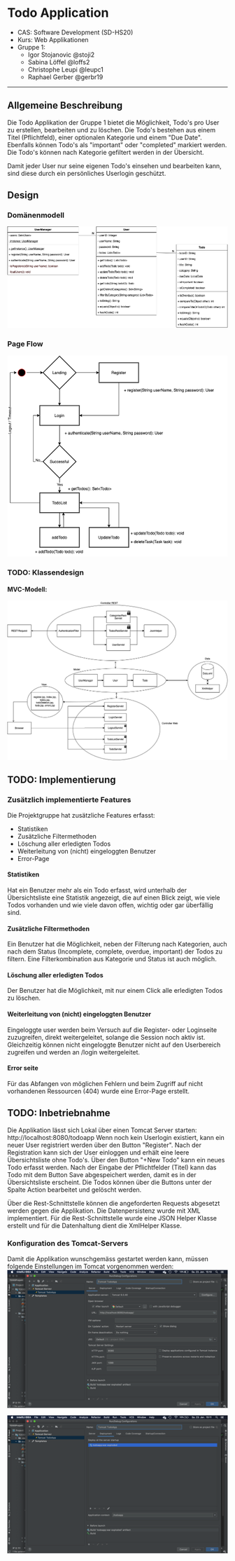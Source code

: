 # Todo Application

* CAS: Software Development (SD-HS20)
* Kurs: Web Applikationen
* Gruppe 1:
    * Igor Stojanovic @stoji2
    * Sabina Löffel @loffs2
    * Christophe Leupi @leupc1
    * Raphael Gerber @gerbr19

***

## Allgemeine Beschreibung

Die Todo Applikation der Gruppe 1 bietet die Möglichkeit, Todo's pro User zu erstellen, bearbeiten und zu löschen. Die Todo's bestehen aus einem Titel (Pflichtfeld), einer optionalen Kategorie und einem "Due Date". Ebenfalls können Todo's als "important" oder "completed" markiert werden. Die Todo's können nach Kategorie gefiltert werden in der Übersicht.

Damit jeder User nur seine eigenen Todo's einsehen und bearbeiten kann, sind diese durch ein persönliches Userlogin geschützt.

## Design

### Domänenmodell
![Domain Model](docs/DomainModel.png)

### Page Flow
![Page Flow](docs/PageFlow.png)

### TODO: Klassendesign

#### MVC-Modell: 
![Page Flow](docs/mvc.png)


## TODO: Implementierung

### Zusätzlich implementierte Features
Die Projektgruppe hat zusätzliche Features erfasst:
* Statistiken
* Zusätzliche Filtermethoden
* Löschung aller erledigten Todos
* Weiterleitung von (nicht) eingeloggten Benutzer
* Error-Page

#### Statistiken
Hat ein Benutzer mehr als ein Todo erfasst, wird unterhalb der Übersichtsliste eine Statistik angezeigt, 
die auf einen Blick zeigt, wie viele Todos vorhanden und wie viele davon offen, wichtig oder gar überfällig sind.

#### Zusätzliche Filtermethoden
Ein Benutzer hat die Möglichkeit, neben der Filterung nach Kategorien, auch nach dem Status (Incomplete, complete, overdue, important) der Todos zu filtern.
Eine Filterkombination aus Kategorie und Status ist auch möglich. 

#### Löschung aller erledigten Todos
Der Benutzer hat die Möglichkeit, mit nur einem Click alle erledigten Todos zu löschen.

#### Weiterleitung von (nicht) eingeloggten Benutzer
Eingeloggte user werden beim Versuch auf die Register- oder Loginseite zuzugreifen, direkt weitergeleitet, solange die Session noch aktiv ist.
Gleichzeitig können nicht eingeloggte Benutzer nicht auf den Userbereich zugreifen und werden an /login weitergeleitet.

#### Error seite
Für das Abfangen von möglichen Fehlern und beim Zugriff auf nicht vorhandenen Ressourcen (404) wurde eine Error-Page erstellt.

## TODO: Inbetriebnahme
Die Applikation lässt sich Lokal über einen Tomcat Server starten: http://localhost:8080/todoapp
Wenn noch kein Userlogin existiert, kann ein neuer User registriert werden über den Button "Register".
Nach der Registration kann sich der User einloggen und erhält eine leere Übersichtsliste ohne Todo's. Über den Button "+New Todo" kann ein neues Todo erfasst werden.
Nach der Eingabe der Pflichtfelder (Titel) kann das Todo mit dem Button Save abgespeichert werden, damit es in der Übersichtsliste erscheint.
Die Todos können über die Buttons unter der Spalte Action bearbeitet und gelöscht werden.

Über die Rest-Schnittstelle können die angeforderten Requests abgesetzt werden gegen die Applikation. Die Datenpersistenz wurde mit XML implementiert. Für die Rest-Schnittstelle wurde eine JSON Helper Klasse erstellt und für die Datenhaltung dient die XmlHelper Klasse.

### Konfiguration des Tomcat-Servers
Damit die Applikation wunschgemäss gestartet werden kann, müssen folgende Einstellungen im Tomcat vorgenommen werden:
![Tomcat Overivew](docs/Tomcat%20overview.png)

![Tomcat Overivew](docs/Tomcat%20deployment.png)
